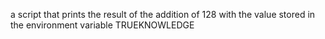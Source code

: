 a script that prints the result of the addition of 128 with the value stored in the environment variable TRUEKNOWLEDGE

